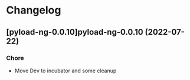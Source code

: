 # Changelog



## [pyload-ng-0.0.10]pyload-ng-0.0.10 (2022-07-22)

### Chore

- Move Dev to incubator and some cleanup
  
  